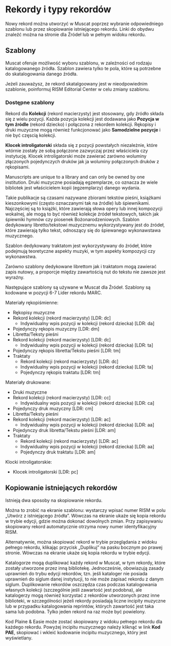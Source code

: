 # Rekordy i typy rekordów

Nowy rekord można utworzyć w Muscat poprzez wybranie odpowiedniego szablonu lub przez skopiowanie istniejącego rekordu. Linki do obydwu znaleźć można na stronie dla Źródeł lub w pełnym widoku rekordu.

## Szablony

Muscat oferuje możliwość wyboru szablonu, w zależności od rodzaju katalogowanego źródła. Szablon zawiera tylko te pola, które są potrzebne do skatalogowania danego źródła.

Jeżeli zauważysz, że rekord skatalgoowany jest w nieodpowiednim szablonie, poinformuj RISM Editorial Center w celu zmiany szablonu.

### Dostępne szablony

Rekord dla **Kolekcji** (rekord macierzysty) jest stosowany, gdy źródło składa się z wielu pozycji. Każda pozycja kolekcji jest dodawana jako **Pozycja w tym źródle** (rekord dziecko) i połączona z rekordem kolekcji. Rękopisy i druki muzyczne mogą również funkcjonować jako **Samodzielne pozycje** i nie być częscią kolekcji.

**Klocek introligatorski** składa się z pozycji powstałych niezależnie, które wtórnie zostały ze sobą połączone zazwyczaj przez właściciela czy instytucję. Klocek introligatorski może zawierać zarówno woluminy złączonych pojedynczych druków jak ja woluminy połączonych druków z rękopisami.

Manuscripts are unique to a library and can only be owned by one institution. Druki muzyczne posiadają egzemplarze, co oznacza że wiele bibliotek jest właścicielem kopii (egzemplarzy) danego wydania.

Takie publikacje są czasami nazywane zbiorami tekstów pieśni, książkami kieszonkowymi (często oznaczanymi tak na źródle) lub śpiewnikami. Najczęściej są to książki, które zawierają słowa opery lub innej kompozycji wokalnej, ale mogą to być również kolekcje źródeł tekstowych, takich jak śpiewniki hymnów czy piosenek Bożonarodzeniowych. Szablon dedykowany libretto/tekstowi muzycznemu wykorzystywany jest do źródeł, które zawierają tylko tekst, odnoszący się do śpiewanego wykonawstawa muzycznego.

Szablon dedykowany traktatom jest wykorzystywany do źródeł, które podejmują teoretyczne aspekty muzyki, w tym aspekty kompozycji czy wykonawstwa.

Zarówno szablony dedykowane librettom jak i traktatom mogą zawierać zapis nutowy, a proporcje między zawartością nut do tekstu nie zawsze jest wyraźny.

Następujące szablony są używane w Muscat dla Źródeł. Szablony są kodowane w pozycji 6-7 Lider rekordu MARC.

Materiały rękopiśmienne:
- Rękopisy muzyczne
 - Rekord kolekcji (rekord macierzysty) [LDR: dc]
   - Indywidualny wpis pozycji w kolekcji (rekord dziecka) [LDR: da]
 - Pojedynczy rękopis muzyczny [LDR: dm]
- Libretta/Teksty pieśni
 - Rekord kolekcji (rekord macierzysty) [LDR: dc]
   - Indywidualny wpis pozycji w kolekcji (rekord dziecka) [LDR: ta]
  - Pojedynczy rękopis libretta/Tekstu pieśni [LDR: tm]
- Traktaty
   - Rekord kolekcji (rekord macierzysty) [LDR: dc]
    - Indywidualny wpis pozycji w kolekcji (rekord dziecka) [LDR: ta]
   - Pojedynczy rękopis traktatu [LDR: tm]

Materiały drukowane:
- Druki muzyczne
 - Rekord kolekcji (rekord macierzysty) [LDR: cc]
   - Indywidualny wpis pozycji w kolekcji (rekord dziecka) [LDR: ca]
 - Pojedynczy druk muzyczny [LDR: cm]
- Libretta/Teksty pieśni
 - Rekord kolekcji (rekord macierzysty) [LDR: ac]
   - Indywidualny wpis pozycji w kolekcji (rekord dziecka) [LDR: aa]
  - Pojedynczy druk libretta/Tekstu pieśni [LDR: am]
- Traktaty
   - Rekord kolekcji (rekord macierzysty) [LDR: ac]
    - Indywidualny wpis pozycji w kolekcji (rekord dziecka) [LDR: aa]
   - Pojedynczy druk traktatu [LDR: am]

Klocki introligatorskie:
- Klocek introligatorski [LDR: pc]


## Kopiowanie istniejących rekordów

Istnieją dwa sposoby na skopiowanie rekordu.

Można to zrobić na ekranie szablonu: wystarczy wpisać numer RISM w polu „Utwórz z istniejącego źródła”. Wówczas na ekranie ukaże się kopia rekordu w trybie edycji, gdzie można dokonać dowolnych zmian. Przy zapisywaniu skopiowany rekord automatycznie otrzyma nowy numer identyfikacyjny RISM.

Alternatywnie, można skopiować rekord w trybie przeglądania z widoku pełnego rekordu, klikając przycisk „Duplikuj” na pasku bocznym po prawej stronie. Wówczas na ekranie ukaże się kopia rekordu w trybie edycji.

Katalogorze mogą duplikować każdy rekord w Muscat, w tym rekordy, które zostały utworzone przez inną bibliotekę. Jednocześnie, obowiazują zasady uprawnień do trybu edycji rekordów, tzn. jeśli kataloger nie posiada uprawnień do siglum danej instytucji, to nie może zapisać rekordu z danym siglum. Duplikowanie rekordów oszczędza czas podczas katalogowania własnych kolekcji (szczególnie jeśli zawartość jest podobna), ale katalogerzy mogą również korzystać z rekordów utworzonych przez inne biblioteki, w szczególności jeżeli rekordy posiadają liczne incipity muzyczne lub w przypadku katalogowania reprintów, których zawartość jest taka sama lub podobna. Tylko jeden rekord na raz może być powielony.

Kod Plaine & Easie może zostać skopiowany z widoku pełnego rekordu dla każdego rekordu. Powyżej incipitu muzycznego należy kliknąć w link **Kod PAE**, skopiować i wkleić kodowanie incipitu muzycznego, który jest wyświetlany.
